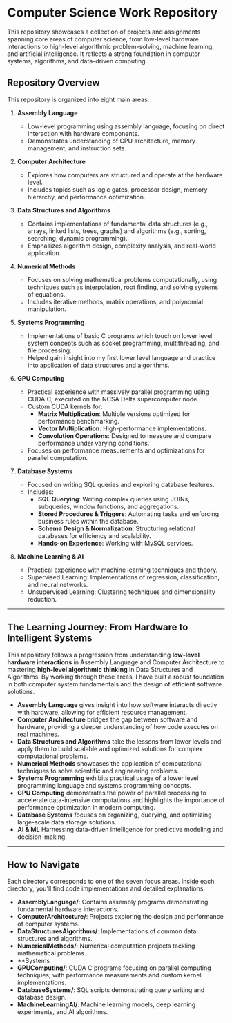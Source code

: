 # Computer Science Work Repository

This repository showcases a collection of projects and assignments spanning core areas of computer science, from low-level hardware interactions to high-level algorithmic problem-solving, machine learning, and artificial intelligence. It reflects a strong foundation in computer systems, algorithms, and data-driven computing.

## Repository Overview

This repository is organized into eight main areas:

1. **Assembly Language**
   - Low-level programming using assembly language, focusing on direct interaction with hardware components.
   - Demonstrates understanding of CPU architecture, memory management, and instruction sets.
   
2. **Computer Architecture**
   - Explores how computers are structured and operate at the hardware level.
   - Includes topics such as logic gates, processor design, memory hierarchy, and performance optimization.

3. **Data Structures and Algorithms**
   - Contains implementations of fundamental data structures (e.g., arrays, linked lists, trees, graphs) and algorithms (e.g., sorting, searching, dynamic programming).
   - Emphasizes algorithm design, complexity analysis, and real-world application.

4. **Numerical Methods**
   - Focuses on solving mathematical problems computationally, using techniques such as interpolation, root finding, and solving systems of equations.
   - Includes iterative methods, matrix operations, and polynomial manipulation.

5. **Systems Programming**
   - Implementations of basic C programs which touch on lower level system concepts such as socket programming, multithreading, and file processing.
   - Helped gain insight into my first lower level language and practice into application of data structures and algorithms.

5. **GPU Computing**
   - Practical experience with massively parallel programming using CUDA C, executed on the NCSA Delta supercomputer node.
   - Custom CUDA kernels for:
      - **Matrix Multiplication**: Multiple versions optimized for performance benchmarking.
      - **Vector Multiplication**: High-performance implementations.
      - **Convolution Operations**: Designed to measure and compare performance under varying conditions.
   - Focuses on performance measurements and optimizations for parallel computation.

6. **Database Systems**  
   - Focused on writing SQL queries and exploring database features.  
   - Includes:  
     - **SQL Querying**: Writing complex queries using JOINs, subqueries, window functions, and aggregations.  
     - **Stored Procedures & Triggers**: Automating tasks and enforcing business rules within the database.  
     - **Schema Design & Normalization**: Structuring relational databases for efficiency and scalability.  
     - **Hands-on Experience**: Working with MySQL services.  

7. **Machine Learning & AI**
   - Practical experience with machine learning techniques and theory.
   - Supervised Learning: Implementations of regression, classification, and neural networks.
   - Unsupervised Learning: Clustering techniques and dimensionality reduction.

---

## The Learning Journey: From Hardware to Intelligent Systems

This repository follows a progression from understanding **low-level hardware interactions** in Assembly Language and Computer Architecture to mastering **high-level algorithmic thinking** in Data Structures and Algorithms. By working through these areas, I have built a robust foundation in both computer system fundamentals and the design of efficient software solutions.

- **Assembly Language** gives insight into how software interacts directly with hardware, allowing for efficient resource management.
- **Computer Architecture** bridges the gap between software and hardware, providing a deeper understanding of how code executes on real machines.
- **Data Structures and Algorithms** take the lessons from lower levels and apply them to build scalable and optimized solutions for complex computational problems.
- **Numerical Methods** showcases the application of computational techniques to solve scientific and engineering problems.
- **Systems Programming** exhibits practical usage of a lower level programming language and systems programming concepts.
- **GPU Computing** demonstrates the power of parallel processing to accelerate data-intensive computations and highlights the importance of performance optimization in modern computing.
- **Database Systems** focuses on organizing, querying, and optimizing large-scale data storage solutions. 
- **AI & ML** Harnessing data-driven intelligence for predictive modeling and decision-making.

---

## How to Navigate

Each directory corresponds to one of the seven focus areas. Inside each directory, you'll find code implementations and detailed explanations.

- **AssemblyLanguage/**: Contains assembly programs demonstrating fundamental hardware interactions.
- **ComputerArchitecture/**: Projects exploring the design and performance of computer systems.
- **DataStructuresAlgorithms/**: Implementations of common data structures and algorithms.
- **NumericalMethods/**: Numerical computation projects tackling mathematical problems.
- **Systems
- **GPUComputing/**: CUDA C programs focusing on parallel computing techniques, with performance measurements and custom kernel implementations.
- **DatabaseSystems/**: SQL scripts demonstrating query writing and database design.  
- **MachineLearningAI/**: Machine learning models, deep learning experiments, and AI algorithms. 
